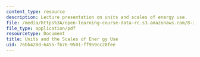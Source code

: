 ```yaml
---
content_type: resource
description: Lecture presentation on units and scales of energy use.
file: /media/https%3A/open-learning-course-data-rc.s3.amazonaws.com/8-21-the-physics-of-energy-fall-2009/76bb428d6455f6769501ff959cc28fee_MIT8_21s09_lec02.pdf
file_type: application/pdf
resourcetype: Document
title: Units and the Scales of Ener gy Use
uid: 76bb428d-6455-f676-9501-ff959cc28fee
---
```

